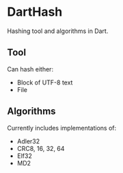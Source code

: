 # DartHash

Hashing tool and algorithms in Dart.

## Tool
Can hash either:
- Block of UTF-8 text
- File

## Algorithms
Currently includes implementations of:

- Adler32
- CRC8, 16, 32, 64
- Elf32
- MD2

